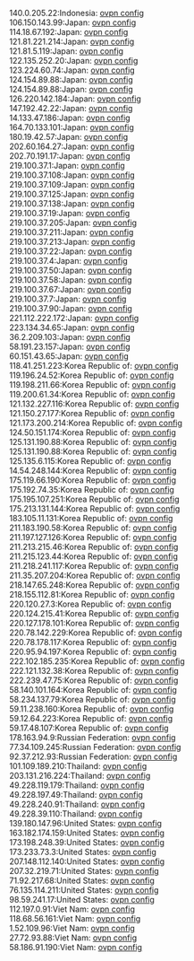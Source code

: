 140.0.205.22:Indonesia: [ovpn config](vpn/140_0_205_22.ovpn)  
106.150.143.99:Japan: [ovpn config](vpn/106_150_143_99.ovpn)  
114.18.67.192:Japan: [ovpn config](vpn/114_18_67_192.ovpn)  
121.81.221.214:Japan: [ovpn config](vpn/121_81_221_214.ovpn)  
121.81.5.119:Japan: [ovpn config](vpn/121_81_5_119.ovpn)  
122.135.252.20:Japan: [ovpn config](vpn/122_135_252_20.ovpn)  
123.224.60.74:Japan: [ovpn config](vpn/123_224_60_74.ovpn)  
124.154.89.88:Japan: [ovpn config](vpn/124_154_89_88.ovpn)  
124.154.89.88:Japan: [ovpn config](vpn/124_154_89_88.ovpn)  
126.220.142.184:Japan: [ovpn config](vpn/126_220_142_184.ovpn)  
147.192.42.22:Japan: [ovpn config](vpn/147_192_42_22.ovpn)  
14.133.47.186:Japan: [ovpn config](vpn/14_133_47_186.ovpn)  
164.70.133.101:Japan: [ovpn config](vpn/164_70_133_101.ovpn)  
180.19.42.57:Japan: [ovpn config](vpn/180_19_42_57.ovpn)  
202.60.164.27:Japan: [ovpn config](vpn/202_60_164_27.ovpn)  
202.70.191.17:Japan: [ovpn config](vpn/202_70_191_17.ovpn)  
219.100.37.1:Japan: [ovpn config](vpn/219_100_37_1.ovpn)  
219.100.37.108:Japan: [ovpn config](vpn/219_100_37_108.ovpn)  
219.100.37.109:Japan: [ovpn config](vpn/219_100_37_109.ovpn)  
219.100.37.125:Japan: [ovpn config](vpn/219_100_37_125.ovpn)  
219.100.37.138:Japan: [ovpn config](vpn/219_100_37_138.ovpn)  
219.100.37.19:Japan: [ovpn config](vpn/219_100_37_19.ovpn)  
219.100.37.205:Japan: [ovpn config](vpn/219_100_37_205.ovpn)  
219.100.37.211:Japan: [ovpn config](vpn/219_100_37_211.ovpn)  
219.100.37.213:Japan: [ovpn config](vpn/219_100_37_213.ovpn)  
219.100.37.22:Japan: [ovpn config](vpn/219_100_37_22.ovpn)  
219.100.37.4:Japan: [ovpn config](vpn/219_100_37_4.ovpn)  
219.100.37.50:Japan: [ovpn config](vpn/219_100_37_50.ovpn)  
219.100.37.58:Japan: [ovpn config](vpn/219_100_37_58.ovpn)  
219.100.37.67:Japan: [ovpn config](vpn/219_100_37_67.ovpn)  
219.100.37.7:Japan: [ovpn config](vpn/219_100_37_7.ovpn)  
219.100.37.90:Japan: [ovpn config](vpn/219_100_37_90.ovpn)  
221.112.222.172:Japan: [ovpn config](vpn/221_112_222_172.ovpn)  
223.134.34.65:Japan: [ovpn config](vpn/223_134_34_65.ovpn)  
36.2.209.103:Japan: [ovpn config](vpn/36_2_209_103.ovpn)  
58.191.23.157:Japan: [ovpn config](vpn/58_191_23_157.ovpn)  
60.151.43.65:Japan: [ovpn config](vpn/60_151_43_65.ovpn)  
118.41.251.223:Korea Republic of: [ovpn config](vpn/118_41_251_223.ovpn)  
119.196.24.52:Korea Republic of: [ovpn config](vpn/119_196_24_52.ovpn)  
119.198.211.66:Korea Republic of: [ovpn config](vpn/119_198_211_66.ovpn)  
119.200.61.34:Korea Republic of: [ovpn config](vpn/119_200_61_34.ovpn)  
121.132.227.116:Korea Republic of: [ovpn config](vpn/121_132_227_116.ovpn)  
121.150.27.177:Korea Republic of: [ovpn config](vpn/121_150_27_177.ovpn)  
121.173.200.214:Korea Republic of: [ovpn config](vpn/121_173_200_214.ovpn)  
124.50.151.174:Korea Republic of: [ovpn config](vpn/124_50_151_174.ovpn)  
125.131.190.88:Korea Republic of: [ovpn config](vpn/125_131_190_88.ovpn)  
125.131.190.88:Korea Republic of: [ovpn config](vpn/125_131_190_88.ovpn)  
125.135.6.115:Korea Republic of: [ovpn config](vpn/125_135_6_115.ovpn)  
14.54.248.144:Korea Republic of: [ovpn config](vpn/14_54_248_144.ovpn)  
175.119.66.190:Korea Republic of: [ovpn config](vpn/175_119_66_190.ovpn)  
175.192.74.35:Korea Republic of: [ovpn config](vpn/175_192_74_35.ovpn)  
175.195.107.251:Korea Republic of: [ovpn config](vpn/175_195_107_251.ovpn)  
175.213.131.144:Korea Republic of: [ovpn config](vpn/175_213_131_144.ovpn)  
183.105.11.131:Korea Republic of: [ovpn config](vpn/183_105_11_131.ovpn)  
211.183.190.58:Korea Republic of: [ovpn config](vpn/211_183_190_58.ovpn)  
211.197.127.126:Korea Republic of: [ovpn config](vpn/211_197_127_126.ovpn)  
211.213.215.46:Korea Republic of: [ovpn config](vpn/211_213_215_46.ovpn)  
211.215.123.44:Korea Republic of: [ovpn config](vpn/211_215_123_44.ovpn)  
211.218.241.117:Korea Republic of: [ovpn config](vpn/211_218_241_117.ovpn)  
211.35.207.204:Korea Republic of: [ovpn config](vpn/211_35_207_204.ovpn)  
218.147.65.248:Korea Republic of: [ovpn config](vpn/218_147_65_248.ovpn)  
218.155.112.81:Korea Republic of: [ovpn config](vpn/218_155_112_81.ovpn)  
220.120.27.3:Korea Republic of: [ovpn config](vpn/220_120_27_3.ovpn)  
220.124.215.41:Korea Republic of: [ovpn config](vpn/220_124_215_41.ovpn)  
220.127.178.101:Korea Republic of: [ovpn config](vpn/220_127_178_101.ovpn)  
220.78.142.229:Korea Republic of: [ovpn config](vpn/220_78_142_229.ovpn)  
220.78.178.117:Korea Republic of: [ovpn config](vpn/220_78_178_117.ovpn)  
220.95.94.197:Korea Republic of: [ovpn config](vpn/220_95_94_197.ovpn)  
222.102.185.235:Korea Republic of: [ovpn config](vpn/222_102_185_235.ovpn)  
222.121.132.38:Korea Republic of: [ovpn config](vpn/222_121_132_38.ovpn)  
222.239.47.75:Korea Republic of: [ovpn config](vpn/222_239_47_75.ovpn)  
58.140.101.164:Korea Republic of: [ovpn config](vpn/58_140_101_164.ovpn)  
58.234.137.79:Korea Republic of: [ovpn config](vpn/58_234_137_79.ovpn)  
59.11.238.160:Korea Republic of: [ovpn config](vpn/59_11_238_160.ovpn)  
59.12.64.223:Korea Republic of: [ovpn config](vpn/59_12_64_223.ovpn)  
59.17.48.107:Korea Republic of: [ovpn config](vpn/59_17_48_107.ovpn)  
178.163.94.9:Russian Federation: [ovpn config](vpn/178_163_94_9.ovpn)  
77.34.109.245:Russian Federation: [ovpn config](vpn/77_34_109_245.ovpn)  
92.37.212.93:Russian Federation: [ovpn config](vpn/92_37_212_93.ovpn)  
101.109.189.210:Thailand: [ovpn config](vpn/101_109_189_210.ovpn)  
203.131.216.224:Thailand: [ovpn config](vpn/203_131_216_224.ovpn)  
49.228.119.179:Thailand: [ovpn config](vpn/49_228_119_179.ovpn)  
49.228.197.49:Thailand: [ovpn config](vpn/49_228_197_49.ovpn)  
49.228.240.91:Thailand: [ovpn config](vpn/49_228_240_91.ovpn)  
49.228.39.110:Thailand: [ovpn config](vpn/49_228_39_110.ovpn)  
139.180.147.96:United States: [ovpn config](vpn/139_180_147_96.ovpn)  
163.182.174.159:United States: [ovpn config](vpn/163_182_174_159.ovpn)  
173.198.248.39:United States: [ovpn config](vpn/173_198_248_39.ovpn)  
173.233.73.3:United States: [ovpn config](vpn/173_233_73_3.ovpn)  
207.148.112.140:United States: [ovpn config](vpn/207_148_112_140.ovpn)  
207.32.219.71:United States: [ovpn config](vpn/207_32_219_71.ovpn)  
71.92.217.68:United States: [ovpn config](vpn/71_92_217_68.ovpn)  
76.135.114.211:United States: [ovpn config](vpn/76_135_114_211.ovpn)  
98.59.241.17:United States: [ovpn config](vpn/98_59_241_17.ovpn)  
112.197.0.91:Viet Nam: [ovpn config](vpn/112_197_0_91.ovpn)  
118.68.56.161:Viet Nam: [ovpn config](vpn/118_68_56_161.ovpn)  
1.52.109.96:Viet Nam: [ovpn config](vpn/1_52_109_96.ovpn)  
27.72.93.88:Viet Nam: [ovpn config](vpn/27_72_93_88.ovpn)  
58.186.91.190:Viet Nam: [ovpn config](vpn/58_186_91_190.ovpn)  
